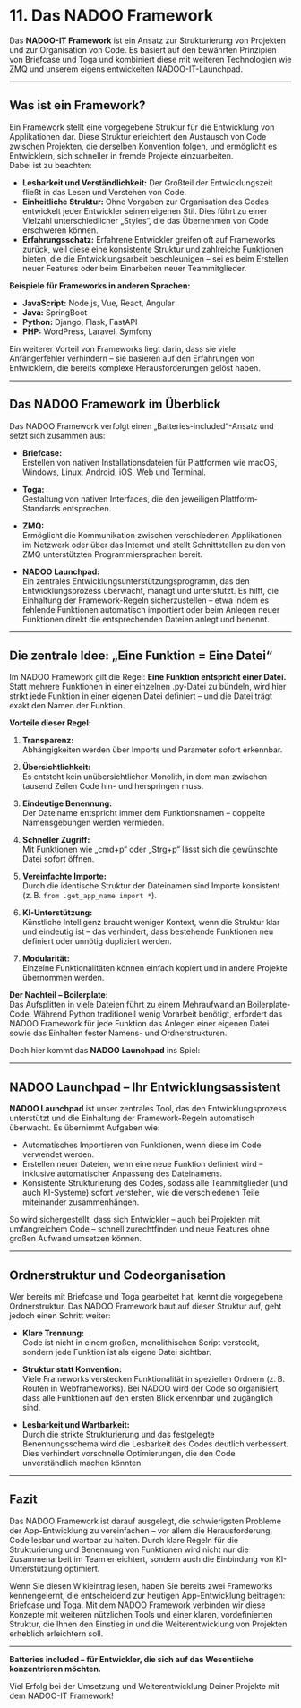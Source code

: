 # 11. Das NADOO Framework

Das **NADOO-IT Framework** ist ein Ansatz zur Strukturierung von Projekten und zur Organisation von Code. Es basiert auf den bewährten Prinzipien von Briefcase und Toga und kombiniert diese mit weiteren Technologien wie ZMQ und unserem eigens entwickelten NADOO-IT-Launchpad.

---

## Was ist ein Framework?

Ein Framework stellt eine vorgegebene Struktur für die Entwicklung von Applikationen dar. Diese Struktur erleichtert den Austausch von Code zwischen Projekten, die derselben Konvention folgen, und ermöglicht es Entwicklern, sich schneller in fremde Projekte einzuarbeiten.  
Dabei ist zu beachten:  

- **Lesbarkeit und Verständlichkeit:** Der Großteil der Entwicklungszeit fließt in das Lesen und Verstehen von Code.  
- **Einheitliche Struktur:** Ohne Vorgaben zur Organisation des Codes entwickelt jeder Entwickler seinen eigenen Stil. Dies führt zu einer Vielzahl unterschiedlicher „Styles“, die das Übernehmen von Code erschweren können.  
- **Erfahrungsschatz:** Erfahrene Entwickler greifen oft auf Frameworks zurück, weil diese eine konsistente Struktur und zahlreiche Funktionen bieten, die die Entwicklungsarbeit beschleunigen – sei es beim Erstellen neuer Features oder beim Einarbeiten neuer Teammitglieder.

**Beispiele für Frameworks in anderen Sprachen:**  

- **JavaScript:** Node.js, Vue, React, Angular  
- **Java:** SpringBoot  
- **Python:** Django, Flask, FastAPI  
- **PHP:** WordPress, Laravel, Symfony

Ein weiterer Vorteil von Frameworks liegt darin, dass sie viele Anfängerfehler verhindern – sie basieren auf den Erfahrungen von Entwicklern, die bereits komplexe Herausforderungen gelöst haben.

---

## Das NADOO Framework im Überblick

Das NADOO Framework verfolgt einen „Batteries-included“-Ansatz und setzt sich zusammen aus:

- **Briefcase:**  
  Erstellen von nativen Installationsdateien für Plattformen wie macOS, Windows, Linux, Android, iOS, Web und Terminal.

- **Toga:**  
  Gestaltung von nativen Interfaces, die den jeweiligen Plattform-Standards entsprechen.

- **ZMQ:**  
  Ermöglicht die Kommunikation zwischen verschiedenen Applikationen im Netzwerk oder über das Internet und stellt Schnittstellen zu den von ZMQ unterstützten Programmiersprachen bereit.

- **NADOO Launchpad:**  
  Ein zentrales Entwicklungsunterstützungsprogramm, das den Entwicklungsprozess überwacht, managt und unterstützt. Es hilft, die Einhaltung der Framework-Regeln sicherzustellen – etwa indem es fehlende Funktionen automatisch importiert oder beim Anlegen neuer Funktionen direkt die entsprechenden Dateien anlegt und benennt.

---

## Die zentrale Idee: „Eine Funktion = Eine Datei“

Im NADOO Framework gilt die Regel: **Eine Funktion entspricht einer Datei.**  
Statt mehrere Funktionen in einer einzelnen .py-Datei zu bündeln, wird hier strikt jede Funktion in einer eigenen Datei definiert – und die Datei trägt exakt den Namen der Funktion.

**Vorteile dieser Regel:**

1. **Transparenz:**  
   Abhängigkeiten werden über Imports und Parameter sofort erkennbar.

2. **Übersichtlichkeit:**  
   Es entsteht kein unübersichtlicher Monolith, in dem man zwischen tausend Zeilen Code hin- und herspringen muss.

3. **Eindeutige Benennung:**  
   Der Dateiname entspricht immer dem Funktionsnamen – doppelte Namensgebungen werden vermieden.

4. **Schneller Zugriff:**  
   Mit Funktionen wie „cmd+p“ oder „Strg+p“ lässt sich die gewünschte Datei sofort öffnen.

5. **Vereinfachte Importe:**  
   Durch die identische Struktur der Dateinamen sind Importe konsistent (z. B. `from .get_app_name import *`).

6. **KI-Unterstützung:**  
   Künstliche Intelligenz braucht weniger Kontext, wenn die Struktur klar und eindeutig ist – das verhindert, dass bestehende Funktionen neu definiert oder unnötig dupliziert werden.

7. **Modularität:**  
   Einzelne Funktionalitäten können einfach kopiert und in andere Projekte übernommen werden.

**Der Nachteil – Boilerplate:**  
Das Aufsplitten in viele Dateien führt zu einem Mehraufwand an Boilerplate-Code. Während Python traditionell wenig Vorarbeit benötigt, erfordert das NADOO Framework für jede Funktion das Anlegen einer eigenen Datei sowie das Einhalten fester Namens- und Ordnerstrukturen.  

Doch hier kommt das **NADOO Launchpad** ins Spiel:

---

## NADOO Launchpad – Ihr Entwicklungsassistent

**NADOO Launchpad** ist unser zentrales Tool, das den Entwicklungsprozess unterstützt und die Einhaltung der Framework-Regeln automatisch überwacht. Es übernimmt Aufgaben wie:

- Automatisches Importieren von Funktionen, wenn diese im Code verwendet werden.
- Erstellen neuer Dateien, wenn eine neue Funktion definiert wird – inklusive automatischer Anpassung des Dateinamens.
- Konsistente Strukturierung des Codes, sodass alle Teammitglieder (und auch KI-Systeme) sofort verstehen, wie die verschiedenen Teile miteinander zusammenhängen.

So wird sichergestellt, dass sich Entwickler – auch bei Projekten mit umfangreichem Code – schnell zurechtfinden und neue Features ohne großen Aufwand umsetzen können.

---

## Ordnerstruktur und Codeorganisation

Wer bereits mit Briefcase und Toga gearbeitet hat, kennt die vorgegebene Ordnerstruktur. Das NADOO Framework baut auf dieser Struktur auf, geht jedoch einen Schritt weiter:

- **Klare Trennung:**  
  Code ist nicht in einem großen, monolithischen Script versteckt, sondern jede Funktion ist als eigene Datei sichtbar.

- **Struktur statt Konvention:**  
  Viele Frameworks verstecken Funktionalität in speziellen Ordnern (z. B. Routen in Webframeworks). Bei NADOO wird der Code so organisiert, dass alle Funktionen auf den ersten Blick erkennbar und zugänglich sind.

- **Lesbarkeit und Wartbarkeit:**  
  Durch die strikte Strukturierung und das festgelegte Benennungsschema wird die Lesbarkeit des Codes deutlich verbessert. Dies verhindert vorschnelle Optimierungen, die den Code unverständlich machen könnten.

---

## Fazit

Das NADOO Framework ist darauf ausgelegt, die schwierigsten Probleme der App-Entwicklung zu vereinfachen – vor allem die Herausforderung, Code lesbar und wartbar zu halten. Durch klare Regeln für die Strukturierung und Benennung von Funktionen wird nicht nur die Zusammenarbeit im Team erleichtert, sondern auch die Einbindung von KI-Unterstützung optimiert.

Wenn Sie diesen Wikieintrag lesen, haben Sie bereits zwei Frameworks kennengelernt, die entscheidend zur heutigen App-Entwicklung beitragen: Briefcase und Toga. Mit dem NADOO Framework verbinden wir diese Konzepte mit weiteren nützlichen Tools und einer klaren, vordefinierten Struktur, die Ihnen den Einstieg in und die Weiterentwicklung von Projekten erheblich erleichtern soll.

---

**Batteries included – für Entwickler, die sich auf das Wesentliche konzentrieren möchten.**

Viel Erfolg bei der Umsetzung und Weiterentwicklung Deiner Projekte mit dem NADOO-IT Framework!

